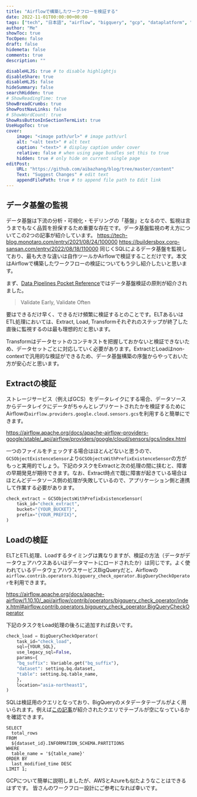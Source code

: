 ```yaml
---
title: "Airflowで構築したワークフローを検証する"
date: 2022-11-01T00:00:00+00:00
tags: ["tech", "日本語", "airflow", "bigquery", "gcp", "dataplatform", "gcs"]
author: "Me"
showToc: true
TocOpen: false
draft: false
hidemeta: false
comments: true
description: ""

disableHLJS: true # to disable highlightjs
disableShare: true
disableHLJS: false
hideSummary: false
searchHidden: true
# ShowReadingTime: true
ShowBreadCrumbs: true
ShowPostNavLinks: false
# ShowWordCount: true
ShowRssButtonInSectionTermList: true
UseHugoToc: true
cover:
    image: "<image path/url>" # image path/url
    alt: "<alt text>" # alt text
    caption: "<text>" # display caption under cover
    relative: false # when using page bundles set this to true
    hidden: true # only hide on current single page
editPost:
    URL: "https://github.com/aibazhang/blog/tree/master/content"
    Text: "Suggest Changes" # edit text
    appendFilePath: true # to append file path to Edit link
---
```


## データ基盤の監視

データ基盤は下流の分析・可視化・モデリングの「基盤」となるので、監視は言うまでもなく品質を担保するため重要な存在です。データ基盤監視の考え方についてこの2つの記事が紹介しています。
https://tech-blog.monotaro.com/entry/2021/08/24/100000
https://buildersbox.corp-sansan.com/entry/2022/08/18/110000
同じくSQLによるデータ基盤を監視しており、最も大きな違いは自作ツールかAirflowで検証することだけです。本文はAirflowで構築したワークフローの検証についてもう少し紹介したいと思います。

まず、[Data Pipelines Pocket Reference](https://www.amazon.co.jp/-/en/James-Densmore/dp/1492087831)ではデータ基盤検証の原則が紹介されました。
> Validate Early, Validate Often

要はできるだけ早く、できるだけ頻繁に検証するとのことです。ELTあるいはETL処理においては、Extract, Load, Transformそれぞれのステップが終了した直後に監視するのは最も理想的だと思います。 

Transformはデータセットのコンテキストを把握しておかないと検証できないため、データセットごとに対応していく必要があります。ExtractとLoadはnon-contextで汎用的な検証ができるため、データ基盤構築の序盤からやっておいた方が安心だと思います。

## Extractの検証

ストレージサービス（例えばGCS）をデータレイクにする場合、データソースからデータレイクにデータがちゃんとレプリケートされたかを検証するためにAirflowの`airflow.providers.google.cloud.sensors.gcs`を利用すると簡単にできます。

https://airflow.apache.org/docs/apache-airflow-providers-google/stable/_api/airflow/providers/google/cloud/sensors/gcs/index.html

一つのファイルをチェックする場合はほとんどないと思うので、`GCSObjectExistenceSensor`より`GCSObjectsWithPrefixExistenceSensor`の方がもっと実用的でしょう。下記のタスクをExtractと次の処理の間に挟むと、障害の早期発見が期待できます。なお、Extract時点で既に障害が起きている場合はほとんどデータソース側の処理が失敗しているので、アプリケーション側と連携して作業する必要があります。

```python
check_extract = GCSObjectsWithPrefixExistenceSensor(
    task_id="check_extract",
    bucket="{YOUR_BUCKET}",
    prefix="{YOUR_PREFIX}",
)
```

## Loadの検証

ELTとETL処理、Loadするタイミングは異なりますが、検証の方法（データがデータウェアハウスあるいはデータマートにロードされたか）は同じです。よく使われているデータウェアハウスサービスBigQueryだと、Airflowの`airflow.contrib.operators.bigquery_check_operator.BigQueryCheckOperator`を利用できます。

https://airflow.apache.org/docs/apache-airflow/1.10.10/_api/airflow/contrib/operators/bigquery_check_operator/index.html#airflow.contrib.operators.bigquery_check_operator.BigQueryCheckOperator

下記のタスクをLoad処理の後ろに追加すれば良いです。

```python
check_load = BigQueryCheckOperator(
    task_id="check_load",
    sql={YOUR_SQL},
    use_legacy_sql=False,
    params={
	"bq_suffix": Variable.get("bq_suffix"),
	"dataset": setting.bq.dataset,
	"table": setting.bq.table_name,
    },
    location="asia-northeast1",
)
```

SQLは検証用のクエリとなっており、BigQueryのメタデータテーブルがよく用いられます。例えば[この記事](https://buildersbox.corp-sansan.com/entry/2022/08/18/110000)が紹介されたクエリでテーブルが空になっているかを確認できます。

```
SELECT
  total_rows
FROM
  ${dataset_id}.INFORMATION_SCHEMA.PARTITIONS
WHERE
  table_name = '${table_name}'
ORDER BY
  last_modified_time DESC
LIMIT 1;
```


GCPについて簡単に説明しましたが、AWSとAzureも似たようなことはできるはずです。
皆さんのワークフロー設計にご参考になれば幸いです。